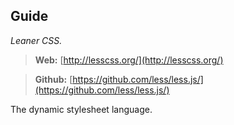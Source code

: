##  Guide
*Leaner CSS.*

> **Web:** [http://lesscss.org/](http://lesscss.org/)

> **Github:** [https://github.com/less/less.js/](https://github.com/less/less.js/)

The dynamic stylesheet language.

